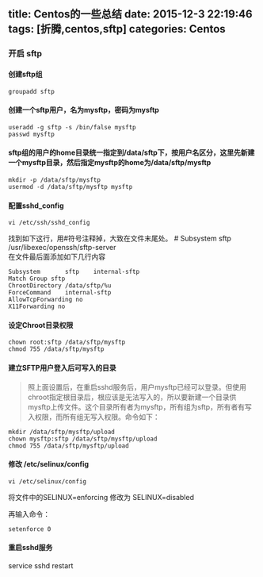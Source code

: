 title: Centos的一些总结
date: 2015-12-3 22:19:46
tags: [折腾,centos,sftp]
categories: Centos
---

### 开启 sftp

#### 创建sftp组

    groupadd sftp

#### 创建一个sftp用户，名为mysftp，密码为mysftp

    useradd -g sftp -s /bin/false mysftp
    passwd mysftp 


#### sftp组的用户的home目录统一指定到/data/sftp下，按用户名区分，这里先新建一个mysftp目录，然后指定mysftp的home为/data/sftp/mysftp

    mkdir -p /data/sftp/mysftp  
    usermod -d /data/sftp/mysftp mysftp  
    
#### 配置sshd_config

    vi /etc/ssh/sshd_config

找到如下这行，用#符号注释掉，大致在文件末尾处。
    # Subsystem      sftp    /usr/libexec/openssh/sftp-server  
在文件最后面添加如下几行内容

    Subsystem       sftp    internal-sftp    
    Match Group sftp    
    ChrootDirectory /data/sftp/%u    
    ForceCommand    internal-sftp    
    AllowTcpForwarding no    
    X11Forwarding no  


#### 设定Chroot目录权限

    chown root:sftp /data/sftp/mysftp  
    chmod 755 /data/sftp/mysftp

#### 建立SFTP用户登入后可写入的目录

> 照上面设置后，在重启sshd服务后，用户mysftp已经可以登录。但使用chroot指定根目录后，根应该是无法写入的，所以要新建一个目录供mysftp上传文件。这个目录所有者为mysftp，所有组为sftp，所有者有写入权限，而所有组无写入权限。命令如下：

    mkdir /data/sftp/mysftp/upload  
    chown mysftp:sftp /data/sftp/mysftp/upload  
    chmod 755 /data/sftp/mysftp/upload 

#### 修改 /etc/selinux/config

    vi /etc/selinux/config  

将文件中的SELINUX=enforcing 修改为 SELINUX=disabled

再输入命令：

    setenforce 0  
    
#### 重启sshd服务

service sshd restart  

